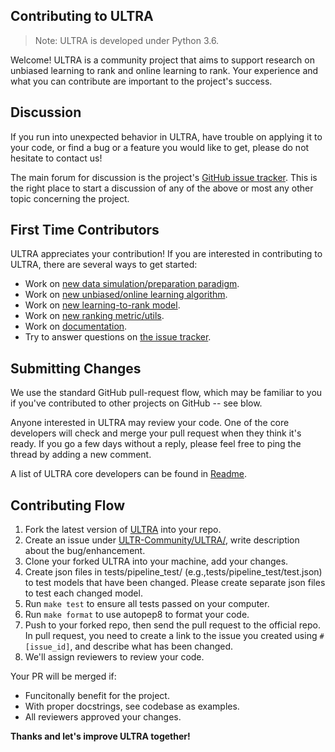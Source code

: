 Contributing to ULTRA
----------

> Note: ULTRA is developed under Python 3.6.

Welcome! ULTRA is a community project that aims to support research on unbiased learning to rank and online learning to rank. Your experience and what you can contribute are important to the project's success.

Discussion
----------

If you run into unexpected behavior in ULTRA, have trouble on applying it to your code, or find a bug or a feature you would like to get, please do not hesitate to contact us!

The main forum for discussion is the project's [GitHub issue tracker](https://github.com/ULTR-Community/ULTRA/issues).  This is the right place to start a discussion of any of the above or most any other topic concerning the project.

First Time Contributors
-----------------------

ULTRA appreciates your contribution! If you are interested in contributing to ULTRA, there are several ways to get started:

* Work on [new data simulation/preparation paradigm](https://github.com/ULTR-Community/ULTRA/tree/master/ultra/input_layer).
* Work on [new unbiased/online learning algorithm](https://github.com/ULTR-Community/ULTRA/tree/master/ultra/learning_algorithm).
* Work on [new learning-to-rank model](https://github.com/ULTR-Community/ULTRA/tree/master/ultra/ranking_model).
* Work on [new ranking metric/utils](https://github.com/ULTR-Community/ULTRA/tree/master/ultra/utils).
* Work on [documentation](https://github.com/ULTR-Community/ULTRA/tree/master/docsource).
* Try to answer questions on [the issue tracker](https://github.com/ULTR-Community/ULTRA/issues).

Submitting Changes
------------------

We use the standard GitHub pull-request flow, which may be familiar to you if you've contributed to other projects on GitHub -- see blow. 

Anyone interested in ULTRA may review your code.  One of the core developers will check and merge your pull request when they think it's ready.
If you go a few days without a reply, please feel free to ping the thread by adding a new comment.

A list of ULTRA core developers can be found in [Readme](https://github.com/ULTR-Community/ULTRA/blob/master/README.md).

Contributing Flow
------------------

1. Fork the latest version of [ULTRA](https://github.com/ULTR-Community/ULTRA/) into your repo.
2. Create an issue under [ULTR-Community/ULTRA/](https://github.com/ULTR-Community/ULTRA/issues), write description about the bug/enhancement.
3. Clone your forked ULTRA into your machine, add your changes. 
4. Create json files in tests/pipeline_test/ (e.g.,tests/pipeline_test/test.json) to test models that have been changed. Please create separate json files to test each changed model.
5. Run `make test` to ensure all tests passed on your computer.
6. Run `make format` to use autopep8 to format your code.
7. Push to your forked repo, then send the pull request to the official repo. In pull request, you need to create a link to the issue you created using `#[issue_id]`, and describe what has been changed.
8. We'll assign reviewers to review your code.


Your PR will be merged if:
- Funcitonally benefit for the project.
- With proper docstrings, see codebase as examples.
- All reviewers approved your changes.


**Thanks and let's improve ULTRA together!**
